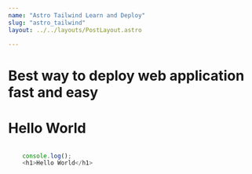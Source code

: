 ```yaml
---
name: "Astro Tailwind Learn and Deploy"
slug: "astro_tailwind"
layout: ../../layouts/PostLayout.astro

---
```


# Best way to deploy web application fast and easy

<h1 class="text-3xl font-bold text-pink-500 hover:text-clip hover:text-red-500">Hello World</h1>

```js

    console.log();
    <h1>Hello World</h1>
    
```
